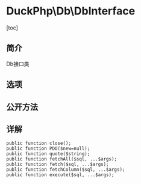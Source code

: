 # DuckPhp\Db\DbInterface
[toc]

## 简介
Db接口类
## 选项

## 公开方法


## 详解

    public function close();
    public function PDO($new=null);
    public function quote($string);
    public function fetchAll($sql, ...$args);
    public function fetch($sql, ...$args);
    public function fetchColumn($sql, ...$args);
    public function execute($sql, ...$args);